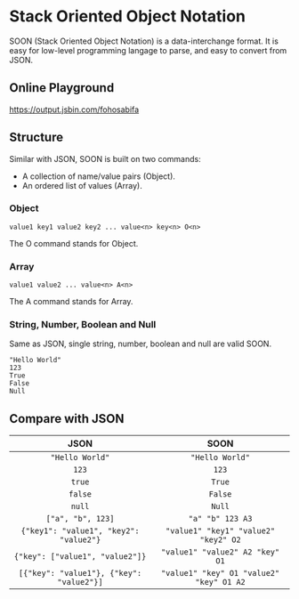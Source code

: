 # Stack Oriented Object Notation

SOON (Stack Oriented Object Notation) is a data-interchange format. It is easy for low-level programming langage to parse, and easy to convert from JSON.

## Online Playground

<https://output.jsbin.com/fohosabifa>

## Structure

Similar with JSON, SOON is built on two commands:

* A collection of name/value pairs (Object).
* An ordered list of values (Array).

### Object

```
value1 key1 value2 key2 ... value<n> key<n> O<n>
```

The O command stands for Object.

### Array

```
value1 value2 ... value<n> A<n>
```

The A command stands for Array.

### String, Number, Boolean and Null

Same as JSON, single string, number, boolean and null are valid SOON.

```
"Hello World"
123
True
False
Null
```

## Compare with JSON

| JSON | SOON |
|:----:|:---:|
| `"Hello World"` | `"Hello World"` |
| `123` | `123` |
| `true` | `True` |
| `false` | `False` |
| `null` | `Null` |
| `["a", "b", 123]` | `"a" "b" 123 A3` |
| `{"key1": "value1", "key2": "value2"}` | `"value1" "key1" "value2" "key2" O2` |
| `{"key": ["value1", "value2"]}` | `"value1" "value2" A2 "key" O1` |
| `[{"key": "value1"}, {"key": "value2"}]` | `"value1" "key" O1 "value2" "key" O1 A2` |